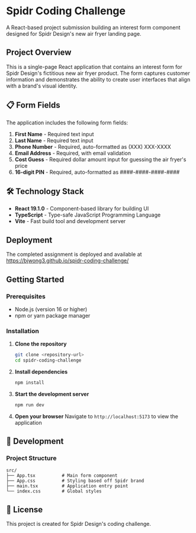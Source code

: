 # Spidr Coding Challenge

A React-based project submission building an interest form component designed for Spidr Design's new air fryer landing page.

## Project Overview

This is a single-page React application that contains an interest form for Spidr Design's fictitious new air fryer product. The form captures customer information and demonstrates the ability to create user interfaces that align with a brand's visual identity.

## 📋 Form Fields

The application includes the following form fields:

1. **First Name** - Required text input
2. **Last Name** - Required text input  
3. **Phone Number** - Required, auto-formatted as (XXX) XXX-XXXX
4. **Email Address** - Required, with email validation
5. **Cost Guess** - Required dollar amount input for guessing the air fryer's price
6. **16-digit PIN** - Required, auto-formatted as ####-####-####-####

## 🛠️ Technology Stack

- **React 19.1.0** - Component-based library for building UI
- **TypeScript** - Type-safe JavaScript Programming Language
- **Vite** - Fast build tool and development server

## Deployment

The completed assignment is deployed and available at https://bjwong3.github.io/spidr-coding-challenge/

## Getting Started

### Prerequisites

- Node.js (version 16 or higher)
- npm or yarn package manager

### Installation

1. **Clone the repository**
   ```bash
   git clone <repository-url>
   cd spidr-coding-challenge
   ```

2. **Install dependencies**
   ```bash
   npm install
   ```

3. **Start the development server**
   ```bash
   npm run dev
   ```

4. **Open your browser**
   Navigate to `http://localhost:5173` to view the application

## 🔧 Development

### Project Structure

```
src/
├── App.tsx          # Main form component
├── App.css          # Styling based off Spidr brand
├── main.tsx         # Application entry point
└── index.css        # Global styles
```

## 📄 License

This project is created for Spidr Design's coding challenge.
